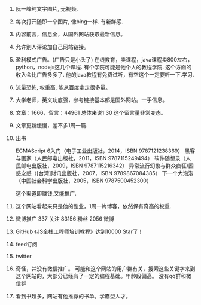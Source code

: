1. 阮一峰纯文字图片, 无视频.
2. 每次打开随即一个图片, 像bing一样. 有新鲜感.
3. 内容前言，信息全，从国外网站获取最新信息。
4. 允许别人评论加自己网站链接。
5. 盈利模式广告。(广告只是小头了)
	在线教育，卖课程，java课程卖800左右，python，nodejs这几个课程. 有个学院可能是他个人的教程学院.
	这个方面的收入会比广告多多了.
	他的java教程有免费试听，有空这个一定要听一下.学习.
6. 流量恐怖, 权重高, 能从百度拿走很多量。
7. 大学老师，英文功底强，参考链接基本都是国外网站。一手信息。
8. 文章：1666，留言：44961 总体来说1:30 这个留言量非常变态。
9. 文章更新缓慢，差不多1周一篇.
10. 出书

	ECMAScript 6入门（电子工业出版社，2014，ISBN 9787121238369）
	黑客与画家（人民邮电出版社，2011，ISBN 9787115249494）
	软件随想录（人民邮电出版社，2009，ISBN 9787115216342）
	异常流行幻象与群众疯狂/困惑之惑（[台湾]财讯出版社，2007，ISBN 9789867084385）
	下一个大泡泡（中国社会科学出版社，2005，ISBN 9787500452300）
	
	这个渠道即赚钱,又能推广.
	
11. 这个网站看起来只是他的副业，1周一片博客，依然保有奇高的权重.

12. 微博推广
	337
	关注
	83156
	粉丝
	2056
	微博
13. GitHub
	《JS全栈工程师培训教程》达到10000 Star了！
14. feed订阅
15. twitter
16. 奇怪，并没有微信推广。
	可能和这个网站的用户群有关，搜索这些关键字来到这个网站的，大部分已经有了一定的编程基础。年龄段偏高。
	没有qq群和微信群
17. 看到书超多，网站有他推荐的书单。学霸型人才。
